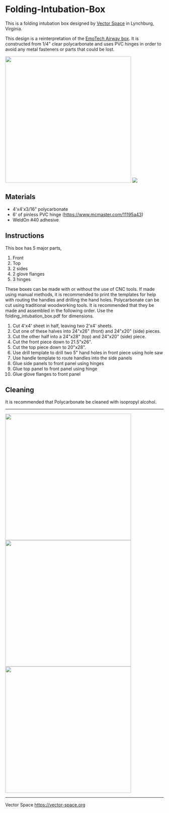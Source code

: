 # Folding-Intubation-Box
This is a folding intubation box designed by [Vector Space](https://vector-space.org) in Lynchburg, Virginia.

This design is a reinterpretation of the [EmoTech Airway box](https://www.youtube.com/watch?v=tWDG0Pa2EK4&feature=youtu.be). It is constructed from 1/4" clear polycarbonate and uses PVC hinges in order to avoid any metal fasteners or parts that could be lost.

<img src="https://github.com/VectorSpaceHQ/Folding-Intubation-Box/blob/master/images/IMG_1694.JPG" width="400">

<img src="https://github.com/VectorSpaceHQ/Folding-Intubation-Box/blob/master/images/intubation_box_setup.gif">

## Materials
- 4'x4'x3/16" polycarbonate
- 6' of pinless PVC hinge (https://www.mcmaster.com/11195a43)
- WeldOn #40 adhesive

## Instructions
This box has 5 major parts,
1. Front
2. Top
3. 2 sides
4. 2 glove flanges
5. 3 hinges

These boxes can be made with or without the use of CNC tools. If made using manual methods, it is recommended to print the templates for help with routing the handles and drilling the hand holes. Polycarbonate can be cut using traditional woodworking tools. It is recommended that they be made and assembled in the following order. Use the folding_intubation_box.pdf for dimensions.

1. Cut 4'x4' sheet in half, leaving two 2'x4' sheets.
2. Cut one of these halves into 24"x26" (front) and 24"x20" (side) pieces.
3. Cut the other half into a 24"x28" (top) and 24"x20" (side) piece.
4. Cut the front piece down to 21.5"x26".
5. Cut the top piece down to 20"x28".
6. Use drill template to drill two 5" hand holes in front piece using hole saw
7. Use handle template to route handles into the side panels
8. Glue side panels to front panel using hinges
9. Glue top panel to front panel using hinge
10. Glue glove flanges to front panel

## Cleaning
It is recommended that Polycarbonate be cleaned with isopropyl alcohol.

---

<img src="https://github.com/VectorSpaceHQ/Folding-Intubation-Box/blob/master/images/IMG_1689.JPG" width="400">
<img src="https://github.com/VectorSpaceHQ/Folding-Intubation-Box/blob/master/images/IMG_1696.JPG" width="400">
<img src="https://github.com/VectorSpaceHQ/Folding-Intubation-Box/blob/master/images/IMG_1698.JPG" width="400">

---

Vector Space
https://vector-space.org
